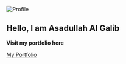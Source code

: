 ![Profile]('https://i.ibb.co/BrpcFy3/edit1-1.jpg')
## Hello, I am Asadullah Al Galib
**Visit my portfolio here**

[My Portfolio]('https://portfolio-galib.web.app/')